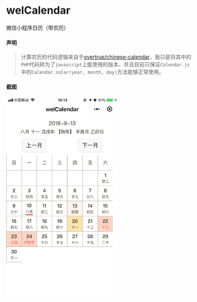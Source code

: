 # welCalendar
微信小程序日历（带农历）

#### 声明

> 计算农历的代码逻辑来自于[overtrue/chinese-calendar](https://github.com/overtrue/chinese-calendar)，我只是将其中的`PHP`代码转为了`javascript`上能使用的版本。并且目前只保证`Calendar.js`中的`Calendar.solar(year, month, day)`方法能够正常使用。

#### 截图

<img src="./screenshots/s0.jpeg" width=300 />